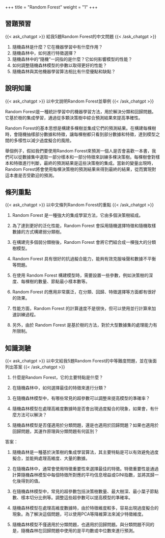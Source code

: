 +++
title = "Random Forest"
weight = "1"
+++
## 習題預習
{{< ask_chatgpt >}}
給我5題Random Forest的中文問題
{{< /ask_chatgpt >}}

1. 隨機森林是什麼？它在機器學習中有什麼作用？
2. 隨機森林中，如何進行特徵選擇？
3. 隨機森林中的“隨機”一詞指的是什麼？它如何影響模型的性能？
4. 如何調整隨機森林模型的參數以取得更好的性能？
5. 隨機森林與其他機器學習算法相比有什麼優點和缺點？   

## 說明知識
{{< ask_chatgpt >}}
以中文說明Random Forest並舉例
{{< /ask_chatgpt >}}

Random Forest是一種統計學習中的機器學習方法，用於解決分類和回歸問題。它基於樹的集成學習，通過從多顆決策樹中綜合預測結果來提高準確性。

Random Forest的基本思想是構建多棵樹並集成它們的預測結果。在構建每棵樹時，會隨機抽樣部分數據和特徵，讓每棵樹都只看到部分數據和特徵，達到模型之間的多樣性以減少過度擬合的風險。

舉個例子，假如我們要使用Random Forest來預測一個人是否會喜歡一本書，我們可以從數據集中選取一部分樣本和一部分特徵來訓練多棵決策樹。每棵樹會對樣本和特徵進行判斷，最終的預測結果是這些決策樹的集成。當新的變量出現時，Random Forest將會使用每棵決策樹的預測結果來得到最終的結果，從而實現對這本書是否受歡迎的預測。   

## 條列重點
{{< ask_chatgpt >}}
以中文條列Random Forest的重點
{{< /ask_chatgpt >}}

1. Random Forest 是一種強大的集成學習方法，它由多個決策樹組成。

2. 為了達到更好的泛化性能，Random Forest 會採用隨機選擇特徵和隨機取樣數據的方式構建弱分類樹。

3. 在構建完多個弱分類樹後，Random Forest 會將它們組合成一棵強大的分類樹模型。

4. Random Forest 具有很好的抗過擬合能力，能夠有效克服噪聲和數據不平衡等問題。

5. 在使用 Random Forest 構建模型時，需要設置一些參數，例如決策樹的深度、每棵樹的數量、節點最小樣本數等。

6. Random Forest 的應用非常廣泛，在分類、回歸、特徵選擇等方面都有很好的效果。

7. 性能方面，Random Forest 的計算速度不是很快，但可以使用並行計算來加速訓練過程。

8. 另外，由於 Random Forest 是基於樹的方法，對於大型數據集的處理能力有所限制。   

## 知識測驗
{{< ask_chatgpt >}}
以中文給我5題Random Forest的中等難度問題，並在後面列出答案
{{< /ask_chatgpt >}}

1. 什麼是Random Forest，它的主要特點是什麼？

2. 在隨機森林中，如何選擇最佳的特徵來進行分類？

3. 在隨機森林模型中，有哪些常見的超參數可以調整來提高模型的準確率？

4. 隨機森林模型在處理高維度數據時是否會出現過度擬合的現象，如果會，有什麼方法可以解決？

5. 隨機森林模型是否僅適用於分類問題，還是也適用於回歸問題？如果也適用於回歸問題，其運作原理與分類問題有何區別？

答案：

1. 隨機森林是一種基於決策樹的集成學習算法，其主要特點是可以有效避免過度擬合，並能夠處理高維度、大量的數據。

2. 在隨機森林中，通常會使用特徵重要性來選擇最佳的特徵。特徵重要性是通過計算隨機森林模型中每個特徵所對應的平均信息增益或GINI指數，並將其歸一化後得到的值。

3. 在隨機森林模型中，常見的超參數包括決策樹數量、最大樹深、最小葉子節點數、樣本切分比例等。調整這些超參數可以提高模型的準確率。

4. 隨機森林模型在處理高維度數據時，由於特徵維度較多，容易出現過度擬合的現象。為了解決這個問題，可以使用PCA等降維算法來減少特徵維度。

5. 隨機森林模型不僅適用於分類問題，也適用於回歸問題。與分類問題不同的是，隨機森林在回歸問題中使用的是平均數或中位數來進行預測。   

